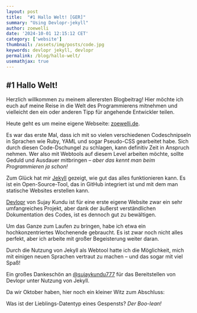 ```yaml
---
layout: post
title:  "#1 Hallo Welt! [GER]"
summary: "Using Devlopr-jekyll"
author: zoewelli
date: '2024-10-01 12:15:12 CET'
category: ['website']
thumbnail: /assets/img/posts/code.jpg
keywords: devlopr jekyll, devlopr
permalink: /blog/hallo-welt/
usemathjax: true
---
```


## #1 Hallo Welt!

Herzlich willkommen zu meinem allerersten Blogbeitrag! Hier möchte ich euch auf meine Reise in die Welt des Programmierens mitnehmen und vielleicht den ein oder anderen Tipp für angehende Entwickler teilen.

Heute geht es um meine eigene Webseite: [zoewelli.de](https://zoewelli.de).

Es war das erste Mal, dass ich mit so vielen verschiedenen Codeschnipseln in Sprachen wie Ruby, YAML und sogar Pseudo-CSS gearbeitet habe. Sich durch diesen Code-Dschungel zu schlagen, kann definitiv Zeit in Anspruch nehmen. Wer also mit Webtools auf diesem Level arbeiten möchte, sollte Geduld und Ausdauer mitbringen – *aber das kennt man beim Programmieren ja schon!*

Zum Glück hat mir [Jekyll](https://docs.github.com/en/pages/setting-up-a-github-pages-site-with-jekyll/about-github-pages-and-jekyll) gezeigt, wie gut das alles funktionieren kann. Es ist ein Open-Source-Tool, das in GitHub integriert ist und mit dem man statische Websites erstellen kann.

[Devlopr](https://devlopr.netlify.app) von Sujay Kundu ist für eine erste eigene Website zwar ein sehr umfangreiches Projekt, aber dank der äußerst verständlichen Dokumentation des Codes, ist es dennoch gut zu bewältigen.

Um das Ganze zum Laufen zu bringen, habe ich etwa ein hochkonzentriertes Wochenende gebraucht. Es ist zwar noch nicht alles perfekt, aber ich arbeite mit großer Begeisterung weiter daran.

Durch die Nutzung von Jekyll als Webtool hatte ich die Möglichkeit, mich mit einigen neuen Sprachen vertraut zu machen – und das sogar mit viel Spaß!

Ein großes Dankeschön an [@sujaykundu777](https://github.com/sujaykundu777) für das Bereitstellen von Devlopr unter Nutzung von Jekyll.


Da wir Oktober haben, hier noch ein kleiner Witz zum Abschluss:

Was ist der Lieblings-Datentyp eines Gespensts? 
*Der Boo-lean!*
